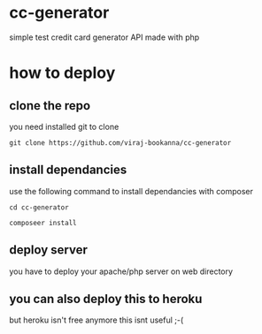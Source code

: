 # cc-generator
simple test credit card generator API made with php

# how to deploy

## clone the repo
you need installed git to clone
```
git clone https://github.com/viraj-bookanna/cc-generator
```

## install dependancies
use the following command to install dependancies with composer
```
cd cc-generator
```
```
composeer install
```

## deploy server
you have to deploy your apache/php server on web directory

## you can also deploy this to heroku
but heroku isn't free anymore this isnt useful ;-(